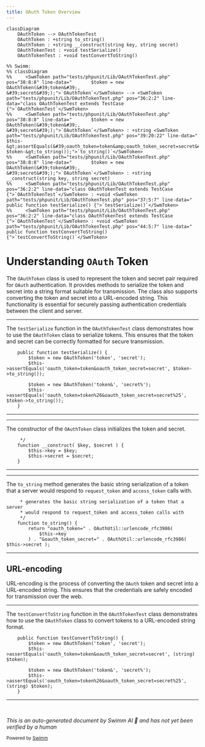 ```yaml
---
title: OAuth Token Overview
---
```

```mermaid
classDiagram
    OAuthToken --> OAuthTokenTest
    OAuthToken : +string to_string()
    OAuthToken : +string __construct(string key, string secret)
    OAuthTokenTest : +void testSerialize()
    OAuthTokenTest : +void testConvertToString()

%% Swimm:
%% classDiagram
%%     <SwmToken path="tests/phpunit/Lib/OAuthTokenTest.php" pos="38:8:8" line-data="		$token = new OAuthToken(&#39;token&#39;, &#39;secret&#39;);">`OAuthToken`</SwmToken> --> <SwmToken path="tests/phpunit/Lib/OAuthTokenTest.php" pos="36:2:2" line-data="class OAuthTokenTest extends TestCase {">`OAuthTokenTest`</SwmToken>
%%     <SwmToken path="tests/phpunit/Lib/OAuthTokenTest.php" pos="38:8:8" line-data="		$token = new OAuthToken(&#39;token&#39;, &#39;secret&#39;);">`OAuthToken`</SwmToken> : +string <SwmToken path="tests/phpunit/Lib/OAuthTokenTest.php" pos="39:20:22" line-data="		$this-&gt;assertEquals(&#39;oauth_token=token&amp;oauth_token_secret=secret&#39;, $token-&gt;to_string());">`to_string()`</SwmToken>
%%     <SwmToken path="tests/phpunit/Lib/OAuthTokenTest.php" pos="38:8:8" line-data="		$token = new OAuthToken(&#39;token&#39;, &#39;secret&#39;);">`OAuthToken`</SwmToken> : +string __construct(string key, string secret)
%%     <SwmToken path="tests/phpunit/Lib/OAuthTokenTest.php" pos="36:2:2" line-data="class OAuthTokenTest extends TestCase {">`OAuthTokenTest`</SwmToken> : +void <SwmToken path="tests/phpunit/Lib/OAuthTokenTest.php" pos="37:5:7" line-data="	public function testSerialize() {">`testSerialize()`</SwmToken>
%%     <SwmToken path="tests/phpunit/Lib/OAuthTokenTest.php" pos="36:2:2" line-data="class OAuthTokenTest extends TestCase {">`OAuthTokenTest`</SwmToken> : +void <SwmToken path="tests/phpunit/Lib/OAuthTokenTest.php" pos="44:5:7" line-data="	public function testConvertToString() {">`testConvertToString()`</SwmToken>
```

# Understanding <SwmToken path="tests/phpunit/Lib/OAuthTokenTest.php" pos="3:6:6" line-data="namespace MediaWiki\Extension\OAuth\Tests\Lib;">`OAuth`</SwmToken> Token

The <SwmToken path="tests/phpunit/Lib/OAuthTokenTest.php" pos="38:8:8" line-data="		$token = new OAuthToken(&#39;token&#39;, &#39;secret&#39;);">`OAuthToken`</SwmToken> class is used to represent the token and secret pair required for <SwmToken path="tests/phpunit/Lib/OAuthTokenTest.php" pos="3:6:6" line-data="namespace MediaWiki\Extension\OAuth\Tests\Lib;">`OAuth`</SwmToken> authentication. It provides methods to serialize the token and secret into a string format suitable for transmission. The class also supports converting the token and secret into a URL-encoded string. This functionality is essential for securely passing authentication credentials between the client and server.

<SwmSnippet path="/tests/phpunit/Lib/OAuthTokenTest.php" line="37">

---

The <SwmToken path="tests/phpunit/Lib/OAuthTokenTest.php" pos="37:5:5" line-data="	public function testSerialize() {">`testSerialize`</SwmToken> function in the <SwmToken path="tests/phpunit/Lib/OAuthTokenTest.php" pos="36:2:2" line-data="class OAuthTokenTest extends TestCase {">`OAuthTokenTest`</SwmToken> class demonstrates how to use the <SwmToken path="tests/phpunit/Lib/OAuthTokenTest.php" pos="38:8:8" line-data="		$token = new OAuthToken(&#39;token&#39;, &#39;secret&#39;);">`OAuthToken`</SwmToken> class to serialize tokens. This ensures that the token and secret can be correctly formatted for secure transmission.

```hack
	public function testSerialize() {
		$token = new OAuthToken('token', 'secret');
		$this->assertEquals('oauth_token=token&oauth_token_secret=secret', $token->to_string());

		$token = new OAuthToken('token&', 'secret%');
		$this->assertEquals('oauth_token=token%26&oauth_token_secret=secret%25', $token->to_string());
	}
```

---

</SwmSnippet>

<SwmSnippet path="/src/Lib/OAuthToken.php" line="37">

---

The constructor of the <SwmToken path="tests/phpunit/Lib/OAuthTokenTest.php" pos="38:8:8" line-data="		$token = new OAuthToken(&#39;token&#39;, &#39;secret&#39;);">`OAuthToken`</SwmToken> class initializes the token and secret.

```hack
	 */
	function __construct( $key, $secret ) {
		$this->key = $key;
		$this->secret = $secret;
	}
```

---

</SwmSnippet>

<SwmSnippet path="/src/Lib/OAuthToken.php" line="44">

---

The <SwmToken path="src/Lib/OAuthToken.php" pos="47:3:3" line-data="	function to_string() {">`to_string`</SwmToken> method generates the basic string serialization of a token that a server would respond to <SwmToken path="src/Lib/OAuthToken.php" pos="45:9:9" line-data="	 * would respond to request_token and access_token calls with">`request_token`</SwmToken> and <SwmToken path="src/Lib/OAuthToken.php" pos="45:13:13" line-data="	 * would respond to request_token and access_token calls with">`access_token`</SwmToken> calls with.

```hack
	 * generates the basic string serialization of a token that a server
	 * would respond to request_token and access_token calls with
	 */
	function to_string() {
		return "oauth_token=" . OAuthUtil::urlencode_rfc3986(
			$this->key
		) . "&oauth_token_secret=" . OAuthUtil::urlencode_rfc3986( $this->secret );
```

---

</SwmSnippet>

## URL-encoding

URL-encoding is the process of converting the <SwmToken path="tests/phpunit/Lib/OAuthTokenTest.php" pos="3:6:6" line-data="namespace MediaWiki\Extension\OAuth\Tests\Lib;">`OAuth`</SwmToken> token and secret into a URL-encoded string. This ensures that the credentials are safely encoded for transmission over the web.

<SwmSnippet path="/tests/phpunit/Lib/OAuthTokenTest.php" line="44">

---

The <SwmToken path="tests/phpunit/Lib/OAuthTokenTest.php" pos="44:5:5" line-data="	public function testConvertToString() {">`testConvertToString`</SwmToken> function in the <SwmToken path="tests/phpunit/Lib/OAuthTokenTest.php" pos="36:2:2" line-data="class OAuthTokenTest extends TestCase {">`OAuthTokenTest`</SwmToken> class demonstrates how to use the <SwmToken path="tests/phpunit/Lib/OAuthTokenTest.php" pos="45:8:8" line-data="		$token = new OAuthToken(&#39;token&#39;, &#39;secret&#39;);">`OAuthToken`</SwmToken> class to convert tokens to a URL-encoded string format.

```hack
	public function testConvertToString() {
		$token = new OAuthToken('token', 'secret');
		$this->assertEquals('oauth_token=token&oauth_token_secret=secret', (string) $token);

		$token = new OAuthToken('token&', 'secret%');
		$this->assertEquals('oauth_token=token%26&oauth_token_secret=secret%25', (string) $token);
	}
```

---

</SwmSnippet>

&nbsp;

*This is an auto-generated document by Swimm AI 🌊 and has not yet been verified by a human*

<SwmMeta version="3.0.0" repo-id="Z2l0aHViJTNBJTNBbWVkaWF3aWtpLWV4dGVuc2lvbnMtT0F1dGglM0ElM0FTd2ltbS1EZW1v" repo-name="mediawiki-extensions-OAuth"><sup>Powered by [Swimm](/)</sup></SwmMeta>
